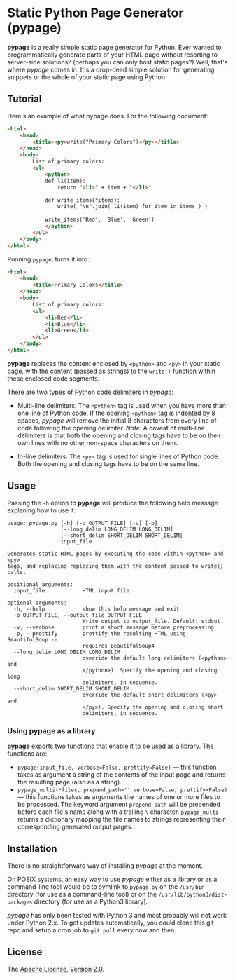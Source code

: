 Static Python Page Generator (pypage)
=====================================
**pypage** is a really simple static page generator for Python. Ever wanted to programmatically generate parts of your HTML page without resorting to server-side solutions? (perhaps you can only host static pages?) Well, that's where *pypage* comes in. It's a drop-dead simple solution for generating snippets or the whole of your static page using Python.

Tutorial
--------
Here's an example of what pypage does. For the following document:

```html
<html>
    <head>
        <title><py>write("Primary Colors")</py></title>
    </head>
    <body>
        List of primary colors:
        <ul>        
            <python>
            def li(item):
                return "<li>" + item + "</li>"

            def write_items(*items):
                write( "\n".join( li(item) for item in items ) )
            
            write_items('Red', 'Blue', 'Green')
            </python>
        </ul>
    </body>
</html>
```

Running `pypage`, turns it into:

```html
<html>
    <head>
        <title>Primary Colors</title>
    </head>
    <body>
        List of primary colors:
        <ul>        
            <li>Red</li>
            <li>Blue</li>
            <li>Green</li>
        </ul>
    </body>
</html>
```
**pypage** replaces the content enclosed by `<python>` and `<py>` in your static page, with the content (passed as strings) to the `write()` function within these enclosed code segments.

There are two types of Python code delimiters in *pypage*:

* Multi-line delimiters: The `<python>` tag is used when you have more than one line of Python code. If the opening `<python>` tag is indented by 8 spaces, *pypage* will remove the initial 8 characters from every line of code following the opening delimiter. _Note:_ A caveat of multi-line delimiters is that both the opening and closing tags have to be on their own lines with no other non-space characters on them.

* In-line delimiters: The `<py>` tag is used for single lines of Python code. Both the opening and closing tags have to be on the same line.

Usage
-----
Passing the `-h` option to **pypage** will produce the following help message explaning how to use it:

    usage: pypage.py [-h] [-o OUTPUT_FILE] [-v] [-p]
                     [--long_delim LONG_DELIM LONG_DELIM]
                     [--short_delim SHORT_DELIM SHORT_DELIM]
                     input_file

    Generates static HTML pages by executing the code within <python> and <py>
    tags, and replacing replacing them with the content passed to write() calls.

    positional arguments:
      input_file            HTML input file.

    optional arguments:
      -h, --help            show this help message and exit
      -o OUTPUT_FILE, --output_file OUTPUT_FILE
                            Write output to output_file. Default: stdout
      -v, --verbose         print a short message before preprocessing
      -p, --prettify        prettify the resulting HTML using BeautifulSoup --
                            requires BeautifulSoup4
      --long_delim LONG_DELIM LONG_DELIM
                            override the default long delimiters (<python> and
                            </python>). Specify the opening and closing long
                            delimiters, in sequence.
      --short_delim SHORT_DELIM SHORT_DELIM
                            override the default short delimiters (<py> and
                            </py>). Specify the opening and closing short
                            delimiters, in sequence.

### Using pypage as a library
**pypage** exports two functions that enable it to be used as a library. The functions are:
 * `pypage(input_file, verbose=False, prettify=False)` — this function takes as argument a string of the contents 
    of the input page and returns the resulting page (also as a string).
 * `pypage_multi(*files, prepend_path='' verbose=False, prettify=False)` — this functions takes as arguments the names of one 
    or more files to be processed. The keyword argument `prepend_path` will be prepended before each file's name along with a 
    trailing `\` character. `pypage_multi` returns a dictionary mapping the file names to strings representing their 
    corresponding generated output pages.

Installation
------------
There is no straightforward way of installing *pypage* at the moment.

On POSIX systems, an easy way to use *pypage* either as a library or as a command-line tool would be to symlink to `pypage.py` on 
the `/usr/bin` directory (for use as a command-line tool) or on the `/usr/lib/python3/dist-packages` directory (for use as a 
Python3 library).

*pypage* has only been tested with Python 3 and most probably will not work under Python 2.x. To get updates 
automatically, you could clone this git repo and setup a cron job to `git pull` every now and then.

License
-------
The [Apache License, Version 2.0](http://www.apache.org/licenses/LICENSE-2.0.html).
